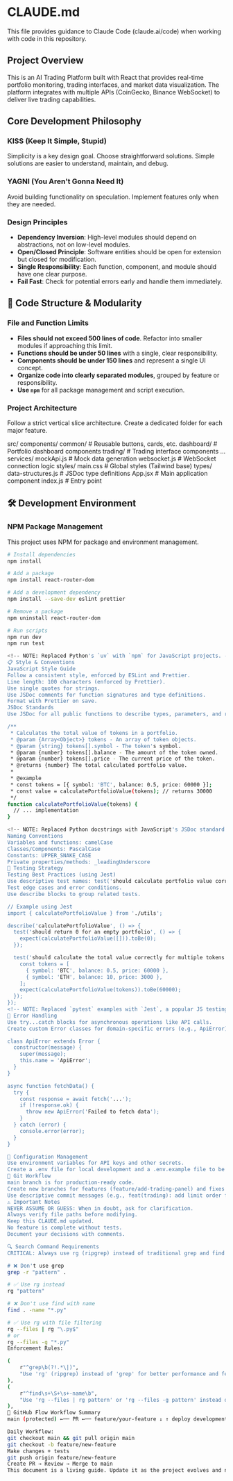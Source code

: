 # CLAUDE.md

This file provides guidance to Claude Code (claude.ai/code) when working with code in this repository.

## Project Overview

This is an AI Trading Platform built with React that provides real-time portfolio monitoring, trading interfaces, and market data visualization. The platform integrates with multiple APIs (CoinGecko, Binance WebSocket) to deliver live trading capabilities.

## Core Development Philosophy

### KISS (Keep It Simple, Stupid)
Simplicity is a key design goal. Choose straightforward solutions. Simple solutions are easier to understand, maintain, and debug.

### YAGNI (You Aren't Gonna Need It)
Avoid building functionality on speculation. Implement features only when they are needed.

### Design Principles
- **Dependency Inversion**: High-level modules should depend on abstractions, not on low-level modules.
- **Open/Closed Principle**: Software entities should be open for extension but closed for modification.
- **Single Responsibility**: Each function, component, and module should have one clear purpose.
- **Fail Fast**: Check for potential errors early and handle them immediately.

## 🧱 Code Structure & Modularity

### File and Function Limits
- **Files should not exceed 500 lines of code**. Refactor into smaller modules if approaching this limit.
- **Functions should be under 50 lines** with a single, clear responsibility.
- **Components should be under 150 lines** and represent a single UI concept.
- **Organize code into clearly separated modules**, grouped by feature or responsibility.
- **Use `npm`** for all package management and script execution.

### Project Architecture
Follow a strict vertical slice architecture. Create a dedicated folder for each major feature.

src/
components/
common/ # Reusable buttons, cards, etc.
dashboard/ # Portfolio dashboard components
trading/ # Trading interface components
...
services/
mockApi.js # Mock data generation
websocket.js # WebSocket connection logic
styles/
main.css # Global styles (Tailwind base)
types/
data-structures.js # JSDoc type definitions
App.jsx # Main application component
index.js # Entry point

<!-- NOTE: This structure is adapted for a standard React project. -->

## 🛠️ Development Environment

### NPM Package Management
This project uses NPM for package and environment management.

```bash
# Install dependencies
npm install

# Add a package
npm install react-router-dom

# Add a development dependency
npm install --save-dev eslint prettier

# Remove a package
npm uninstall react-router-dom

# Run scripts
npm run dev
npm run test

<!-- NOTE: Replaced Python's `uv` with `npm` for JavaScript projects. -->
📋 Style & Conventions
JavaScript Style Guide
Follow a consistent style, enforced by ESLint and Prettier.
Line length: 100 characters (enforced by Prettier).
Use single quotes for strings.
Use JSDoc comments for function signatures and type definitions.
Format with Prettier on save.
JSDoc Standards
Use JSDoc for all public functions to describe types, parameters, and return values.

/**
 * Calculates the total value of tokens in a portfolio.
 * @param {Array<Object>} tokens - An array of token objects.
 * @param {string} tokens[].symbol - The token's symbol.
 * @param {number} tokens[].balance - The amount of the token owned.
 * @param {number} tokens[].price - The current price of the token.
 * @returns {number} The total calculated portfolio value.
 *
 * @example
 * const tokens = [{ symbol: 'BTC', balance: 0.5, price: 60000 }];
 * const value = calculatePortfolioValue(tokens); // returns 30000
 */
function calculatePortfolioValue(tokens) {
  // ... implementation
}

<!-- NOTE: Replaced Python docstrings with JavaScript's JSDoc standard. -->
Naming Conventions
Variables and functions: camelCase
Classes/Components: PascalCase
Constants: UPPER_SNAKE_CASE
Private properties/methods: _leadingUnderscore
🧪 Testing Strategy
Testing Best Practices (using Jest)
Use descriptive test names: test('should calculate portfolio value correctly').
Test edge cases and error conditions.
Use describe blocks to group related tests.

// Example using Jest
import { calculatePortfolioValue } from './utils';

describe('calculatePortfolioValue', () => {
  test('should return 0 for an empty portfolio', () => {
    expect(calculatePortfolioValue([])).toBe(0);
  });

  test('should calculate the total value correctly for multiple tokens', () => {
    const tokens = [
      { symbol: 'BTC', balance: 0.5, price: 60000 },
      { symbol: 'ETH', balance: 10, price: 3000 },
    ];
    expect(calculatePortfolioValue(tokens)).toBe(60000);
  });
});
<!-- NOTE: Replaced `pytest` examples with `Jest`, a popular JS testing framework. -->
🚨 Error Handling
Use try...catch blocks for asynchronous operations like API calls.
Create custom Error classes for domain-specific errors (e.g., ApiError).

class ApiError extends Error {
  constructor(message) {
    super(message);
    this.name = 'ApiError';
  }
}

async function fetchData() {
  try {
    const response = await fetch('...');
    if (!response.ok) {
      throw new ApiError('Failed to fetch data');
    }
  } catch (error) {
    console.error(error);
  }
}

🔧 Configuration Management
Use environment variables for API keys and other secrets.
Create a .env file for local development and a .env.example file to be committed to git. Use a library like dotenv.
🔄 Git Workflow
main branch is for production-ready code.
Create new branches for features (feature/add-trading-panel) and fixes (fix/portfolio-bug).
Use descriptive commit messages (e.g., feat(trading): add limit order functionality).
⚠️ Important Notes
NEVER ASSUME OR GUESS: When in doubt, ask for clarification.
Always verify file paths before modifying.
Keep this CLAUDE.md updated.
No feature is complete without tests.
Document your decisions with comments.

🔍 Search Command Requirements
CRITICAL: Always use rg (ripgrep) instead of traditional grep and find commands:

# ❌ Don't use grep
grep -r "pattern" .

# ✅ Use rg instead
rg "pattern"

# ❌ Don't use find with name
find . -name "*.py"

# ✅ Use rg with file filtering
rg --files | rg "\.py$"
# or
rg --files -g "*.py"
Enforcement Rules:

(
    r"^grep\b(?!.*\|)",
    "Use 'rg' (ripgrep) instead of 'grep' for better performance and features",
),
(
    r"^find\s+\S+\s+-name\b",
    "Use 'rg --files | rg pattern' or 'rg --files -g pattern' instead of 'find -name' for better performance",
),
🚀 GitHub Flow Workflow Summary
main (protected) ←── PR ←── feature/your-feature ↓ ↑ deploy development

Daily Workflow:
git checkout main && git pull origin main
git checkout -b feature/new-feature
Make changes + tests
git push origin feature/new-feature
Create PR → Review → Merge to main
This document is a living guide. Update it as the project evolves and new patterns emerge.